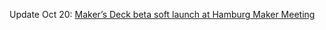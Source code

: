 Update Oct 20: [Maker’s Deck beta soft launch at Hamburg Maker Meeting](http://crushandcreate.tumblr.com/tagged/makersdeck)